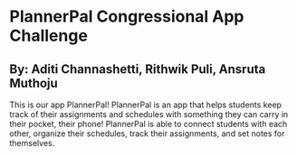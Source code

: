 # PlannerPal Congressional App Challenge
## By: Aditi Channashetti, Rithwik Puli, Ansruta Muthoju

This is our app PlannerPal! PlannerPal is an app that helps students keep track of their assignments and schedules with something they can carry in their pocket, their phone! PlannerPal is able to connect students with each other, organize their schedules, track their assignments, and set notes for themselves.

